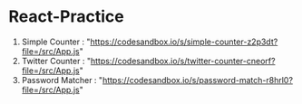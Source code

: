 # React-Practice
1. Simple Counter : "https://codesandbox.io/s/simple-counter-z2p3dt?file=/src/App.js"
2. Twitter Counter : "https://codesandbox.io/s/twitter-counter-cneorf?file=/src/App.js"
3. Password Matcher : "https://codesandbox.io/s/password-match-r8hrl0?file=/src/App.js"
